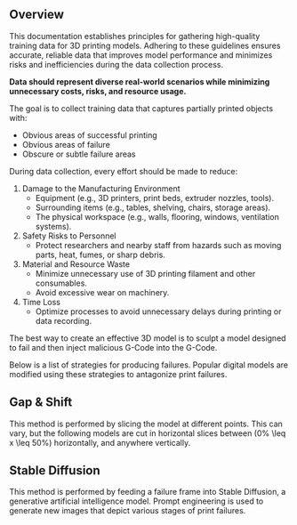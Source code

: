 ## Overview

This documentation establishes principles for gathering high-quality training data for 3D printing models. Adhering to these guidelines ensures accurate, reliable data that improves model performance and minimizes risks and inefficiencies during the data collection process. 

**Data should represent diverse real-world scenarios while minimizing unnecessary costs, risks, and resource usage.**

The goal is to collect training data that captures partially printed objects with:

* Obvious areas of successful printing  
* Obvious areas of failure  
* Obscure or subtle failure areas

During data collection, every effort should be made to reduce:

1. Damage to the Manufacturing Environment  
   * Equipment (e.g., 3D printers, print beds, extruder nozzles, tools).  
   * Surrounding items (e.g., tables, shelving, chairs, storage areas).  
   * The physical workspace (e.g., walls, flooring, windows, ventilation systems).  
2. Safety Risks to Personnel  
   * Protect researchers and nearby staff from hazards such as moving parts, heat, fumes, or sharp debris.  
3. Material and Resource Waste  
   * Minimize unnecessary use of 3D printing filament and other consumables.  
   * Avoid excessive wear on machinery.  
4. Time Loss  
   * Optimize processes to avoid unnecessary delays during printing or data recording.

The best way to create an effective 3D model is to sculpt a model designed to fail and then inject malicious G-Code into the G-Code.

Below is a list of strategies for producing failures. Popular digital models are modified using these strategies to antagonize print failures. 

## Gap & Shift
This method is performed by slicing the model at different points. This can vary, but the following models are cut in horizontal slices between \(0\% \leq x \leq 50\%\) horizontally, and anywhere vertically.

## Stable Diffusion
This method is performed by feeding a failure frame into Stable Diffusion, a generative artificial intelligence model. Prompt engineering is used to 
generate new images that depict various stages of print failures. 